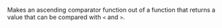 Makes an ascending comparator function out of a function that returns a value that can be compared with `<` and `>`.

